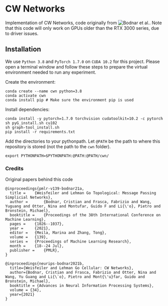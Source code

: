 # CW Networks

Implementation of CW Networks, code originally from ![Bodnar et al.](https://github.com/twitter-research/cwn).
Note that this code will only work on GPUs older than the RTX 3000 series, due to driver issues.

## Installation
We use `Python 3.8` and `PyTorch 1.7.0` on `CUDA 10.2` for this project.
Please open a terminal window and follow these steps to prepare the virtual environment needed to run any experiment.

Create the environment:
```shell
conda create --name cwn python=3.8
conda activate cwn
conda install pip # Make sure the environment pip is used
```

Install dependencies:
```shell
conda install -y pytorch=1.7.0 torchvision cudatoolkit=10.2 -c pytorch
sh pyG_install.sh cu102
sh graph-tool_install.sh
pip install -r requirements.txt
```

Add the directories to your pythonpath. Let `@PATH` be the path to where this repository is stored (not the path to the `cwn` folder). 
```shell
export PYTHONPATH=$PYTHONPATH:@PATH:@PATH/cwn/
```

### Credits

Original papers behind this code

```
@inproceedings{pmlr-v139-bodnar21a,
  title = 	 {Weisfeiler and Lehman Go Topological: Message Passing Simplicial Networks},
  author =       {Bodnar, Cristian and Frasca, Fabrizio and Wang, Yuguang and Otter, Nina and Montufar, Guido F and Li{\'o}, Pietro and Bronstein, Michael},
  booktitle = 	 {Proceedings of the 38th International Conference on Machine Learning},
  pages = 	 {1026--1037},
  year = 	 {2021},
  editor = 	 {Meila, Marina and Zhang, Tong},
  volume = 	 {139},
  series = 	 {Proceedings of Machine Learning Research},
  month = 	 {18--24 Jul},
  publisher =    {PMLR},
}
```

```
@inproceedings{neurips-bodnar2021b,
  title={Weisfeiler and Lehman Go Cellular: CW Networks},
  author={Bodnar, Cristian and Frasca, Fabrizio and Otter, Nina and Wang, Yu Guang and Li{\`o}, Pietro and Mont{\'u}far, Guido and Bronstein, Michael},
  booktitle = {Advances in Neural Information Processing Systems},
  volume = {34},
  year={2021}
}
```
